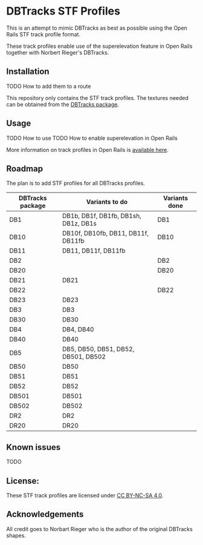 
# DBTracks STF Profiles

This is an attempt to mimic DBTracks as best as possible using the Open Rails STF track profile format.

These track profiles enable use of the superelevation feature in Open Rails together with Norbert Rieger's DBTracks.


## Installation

TODO How to add them to a route

This repository only contains the STF track profiles. The textures needed can be obtained from the [DBTracks package](https://the-train.de/downloads/entry/11252-dbtracks/).

## Usage

TODO How to use
TODO How to enable superelevation in Open Rails

More information on track profiles in Open Rails is [available here](https://static.openrails.org/files/OpenRails-Testing-How%20to%20Provide%20Track%20Profiles%20for%20Open%20Rails%20Dynamic%20Track.pdf).


## Roadmap

The plan is to add STF profiles for all DBTracks profiles.

| DBTracks package | Variants to do | Variants done |
|--------------------|--------------------|------------------------|
| DB1                | DB1b, DB1f, DB1fb, DB1sh, DB1z, DB1s | DB1|
| DB10               | DB10f, DB10fb, DB11, DB11f, DB11fb | DB10 |
| DB11               | DB11, DB11f, DB11fb |  |
| DB2                |  | DB2 |
| DB20               |  | DB20 |
| DB21               | DB21 |  |
| DB22               |  | DB22 |
| DB23               | DB23 |  |
| DB3                | DB3 |  |
| DB30               | DB30 |  |
| DB4                | DB4, DB40 |  |
| DB40               | DB40 |  |
| DB5                | DB5, DB50, DB51, DB52, DB501, DB502 |  |
| DB50               | DB50 |  |
| DB51               | DB51 |  |
| DB52               | DB52 |  |
| DB501              | DB501 |  |
| DB502              | DB502 |  |
| DR2                | DR2 |   |
| DR20               | DR20 |   |

## Known issues

TODO

## License:

These STF track profiles are licensed under [CC BY-NC-SA 4.0](https://creativecommons.org/licenses/by-nc-sa/4.0/).

## Acknowledgements

All credit goes to Norbart Rieger who is the author of the original DBTracks shapes.